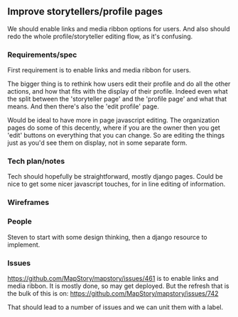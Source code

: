## Improve storytellers/profile pages

We should enable links and media ribbon options for users. And also should redo the whole profile/storyteller 
editing flow, as it's confusing.

### Requirements/spec

First requirement is to enable links and media ribbon for users. 

The bigger thing is to rethink how users edit their profile and do all the other actions, and how that
fits with the display of their profile. Indeed even what the split between the 'storyteller page' and the
'profile page' and what that means. And then there's also the 'edit profile' page.

Would be ideal to have more in page javascript editing. The organization pages do some of this decently,
where if you are the owner then you get 'edit' buttons on everything that you can change. So are editing
the things just as you'd see them on display, not in some separate form.

### Tech plan/notes

Tech should hopefully be straightforward, mostly django pages. Could be nice to get some nicer
javascript touches, for in line editing of information.

### Wireframes


### People
Steven to start with some design thinking, then a django resource to implement.

### Issues
https://github.com/MapStory/mapstory/issues/461 is to enable links and media ribbon. It is mostly done, so
may get deployed. But the refresh that is the bulk of this is on:
https://github.com/MapStory/mapstory/issues/742

That should lead to a number of issues and we can unit them with a label.
